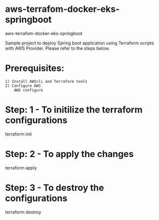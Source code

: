 # aws-terrafom-docker-eks-springboot
aws-terrafom-docker-eks-springboot

Sample project to deploy Spring boot application using Terraform scripts with AWS Provider.
Please refer to the steps below.

# Prerequisites:
    1) Install AWScli and Terraform tools
    2) Configure AWS 
        AWS configure

# Step: 1 - To initilize the terraform configurations
terraform init

# Step: 2 - To apply the changes
terraform apply

# Step: 3 - To destroy the configurations
terraform destroy

